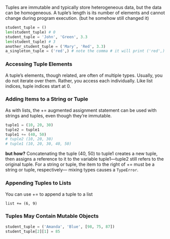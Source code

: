 Tuples are immutable and typically store heterogeneous data, but the data can be homogeneous. A tuple’s length is its number of elements and cannot change during program execution. (but he somehow still changed it)

```python
student_tuple = ()
len(student_tuple) # 0
student_tuple = 'John', 'Green', 3.3
len(student_tuple) # 3
another_student_tuple = ('Mary', 'Red', 3.3)
a_singleton_tuple = ('red',) # note the comma # it will print ('red',)
```

### Accessing Tuple Elements
A tuple’s elements, though related, are often of multiple types. Usually, you do not iterate over them. Rather, you access each individually. Like list indices, tuple indices start at 0.

### Adding Items to a String or Tuple
As with lists, the += augmented assignment statement can be used with strings and tuples, even though they’re immutable.

```python
tuple1 = (10, 20, 30)
tuple2 = tuple1 
tuple1 += (40, 50)
# tuple2 (10, 20, 30)
# tuple1 (10, 20, 30, 40, 50)
```

**but how?**
Concatenating the tuple (40, 50) to tuple1 creates a new tuple, then assigns a reference to it to the variable tuple1—tuple2 still refers to the original tuple.
For a string or tuple, the item to the right of += must be a string or tuple, respectively— mixing types causes a `TypeError`.

### Appending Tuples to Lists
You can use += to append a tuple to a list
```
list += (6, 9)
```

### Tuples May Contain Mutable Objects
```python
student_tuple = ('Amanda', 'Blue', [98, 75, 87])
student_tuple[2][1] = 85
```
